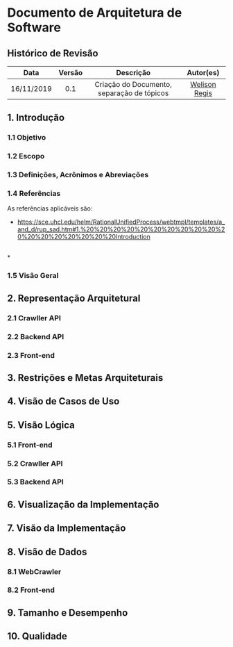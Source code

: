 # Documento de Arquitetura de Software

## Histórico de Revisão

| Data | Versão | Descrição | Autor(es) |
|:--------:|:--------:|:----------------------:|:------------------:|
| 16/11/2019 | 0.1 | Criação do Documento, separação de tópicos | [Welison Regis](https://github.com/WelisonR) |


## 1. Introdução

### 1.1 Objetivo

### 1.2 Escopo

### 1.3 Definições, Acrônimos e Abreviações

### 1.4 Referências

As referências aplicáveis são:

* <https://sce.uhcl.edu/helm/RationalUnifiedProcess/webtmpl/templates/a_and_d/rup_sad.htm#1.%20%20%20%20%20%20%20%20%20%20%20%20%20%20%20%20%20%20Introduction>
<br/>
* <https://github.com/2019-2-arquitetura-desenho/wiki>


### 1.5 Visão Geral

<!-- Este documento visa detalhar as soluções arquiteturais desenvolvidas no sistema. Deste modo, neste documento serão abordados os seguintes aspectos:

* Representação Arquitetural
* Restrições e Metas Arquiteturais
* Visão de Casos de Uso
* Visão Lógica
* Visão de Processos
* Visualização da Implementação
* Visão de Dados
* Tamanho e Desempenho
* Qualidade -->


## 2. Representação Arquitetural

### 2.1 Crawller API


### 2.2 Backend API

### 2.3 Front-end


## 3. Restrições e Metas Arquiteturais


## 4. Visão de Casos de Uso


## 5. Visão Lógica

### 5.1 Front-end

### 5.2 Crawller API

### 5.3 Backend API


## 6. Visualização da Implementação


## 7. Visão da Implementação


## 8. Visão de Dados

### 8.1 WebCrawler

### 8.2 Front-end


## 9. Tamanho e Desempenho


## 10. Qualidade
